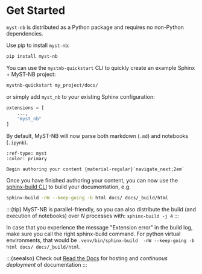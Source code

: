 # Get Started

`myst-nb` is distributed as a Python package and requires no non-Python dependencies.

Use pip to install `myst-nb`:

```bash
pip install myst-nb
```

You can use the `mystnb-quickstart` CLI to quickly create an example Sphinx + MyST-NB project:

```bash
mystnb-quickstart my_project/docs/
```

or simply add `myst_nb` to your existing Sphinx configuration:

```python
extensions = [
    ...,
    "myst_nb"
]
```

By default, MyST-NB will now parse both markdown (`.md`) and notebooks (`.ipynb`).

```{button-ref} authoring/intro
:ref-type: myst
:color: primary

Begin authoring your content {material-regular}`navigate_next;2em`
```

Once you have finished authoring your content, you can now use the [sphinx-build CLI](https://www.sphinx-doc.org/en/master/man/sphinx-build.html) to build your documentation, e.g.

```bash
sphinx-build -nW --keep-going -b html docs/ docs/_build/html
```


:::{tip}
MyST-NB is parallel-friendly, so you can also distribute the build (and execution of notebooks) over *N* processes with: `sphinx-build -j 4`
:::

In case that you experience the message "Extension error"  in the build log, make sure you call the right sphinx-build command. For python virtual environments, that would be `.venv/bin/sphinx-build  -nW --keep-going -b html docs/ docs/_build/html`.


:::{seealso}
Check out [Read the Docs](https://docs.readthedocs.io) for hosting and *continuous deployment* of documentation
:::
